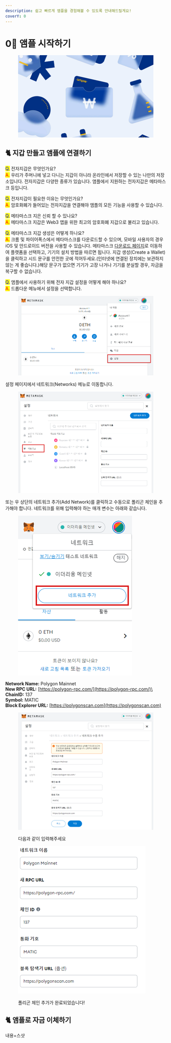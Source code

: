 ```yaml
---
description: 쉽고 빠르게 앰플을 경험해볼 수 있도록 안내해드릴게요!
coverY: 0
---
```


# 0⃣ 앰플 시작하기

<figure><img src="../.gitbook/assets/image (5).png" alt=""><figcaption></figcaption></figure>

## :cat2: 지갑 만들고 앰플에 연결하기

<mark style="color:blue;">Q.</mark> 전자지갑은 무엇인가요? \
<mark style="color:red;">A.</mark> 우리가 주머니에 넣고 다니는 지갑이 아니라 온라인에서 저장할 수 있는 나만의 저장소입니다. 전자지갑은 다양한 종류가 있습니다. 앰플에서 지원하는 전자지갑은 메타마스크 등입니다.

<mark style="color:blue;">Q.</mark> 전자지갑이 필요한 이유는 무엇인가요? \
<mark style="color:red;">A.</mark> 암호화폐가 들어있는 전자지갑을 연결해야 앰플의 모든 기능을 사용할 수 있습니다.

<mark style="color:blue;">Q.</mark> 메타마스크 지은 신뢰 할 수 있나요? \
<mark style="color:red;">A.</mark> 메타마스크 지갑은 Web3 앱을 위한 최고의  암호화폐 지갑으로 불리고 있습니다.

<mark style="color:blue;">Q.</mark> 메타마스크 지갑 생성은 어떻게 하나요? \
<mark style="color:red;">A.</mark> 크롬 및 파이어폭스에서 메타마스크를 다운로드할 수 있으며, 모바일 사용자의 경우 iOS 및 안드로이드 버전을 사용할 수 있습니다. 메타마스크 [다운로드 페이지](https://metamask.io/download.html)로 이동하여 플랫폼을 선택하고, 기기의 설치 방법을 따르면 됩니다. 지갑 생성(Create a Wallet)을 클릭하고 시드 문구를 안전한 곳에 적어두세요.(인터넷에 연결된 장치에는 보관하지 않는 게 좋습니다.)해당 문구가 없으면 기기가 고장 나거나 기기를 분실할 경우, 자금을 복구할 수 없습니다.

<mark style="color:blue;">Q.</mark> 앰플에서 사용하기 위해 전자 지갑 설정을 어떻게 해야 하나요?\
<mark style="color:red;">A.</mark> 드롭다운 메뉴에서 설정을 선택합니다.

<figure><img src="../.gitbook/assets/image (2) (2).png" alt=""><figcaption></figcaption></figure>

설정 페이지에서 네트워크(Networks) 메뉴로 이동합니다.

<figure><img src="../.gitbook/assets/image.png" alt=""><figcaption></figcaption></figure>

또는 우 상단의 네트워크 추가(Add Network)를 클릭하고 수동으로 폴리곤 체인을 추가해야 합니다. 네트워크를 위해 입력해야 하는 매개 변수는 아래와 같습니다.&#x20;

<figure><img src="../.gitbook/assets/image (2).png" alt=""><figcaption></figcaption></figure>

**Network Name:** Polygon Mainnet\
**New RPC URL:** [https://polygon-rpc.com/](https://polygon-rpc.com/)\
**ChainID:** 137\
**Symbol:** MATIC\
**Block Explorer URL:** [https://polygonscan.com](https://polygonscan.com)

<figure><img src="../.gitbook/assets/image (8).png" alt=""><figcaption><p>다음과 같이 입력해주세요</p></figcaption></figure>

<figure><img src="../.gitbook/assets/image (4).png" alt=""><figcaption><p>폴리곤 체인 추가가 완료되었습니다!</p></figcaption></figure>

## :cat2: 앰플로 자금 이체하기

내용+스샷



















